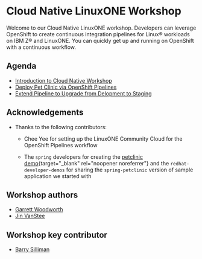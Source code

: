 # Cloud Native LinuxONE Workshop 

Welcome to our Cloud Native LinuxONE workshop. Developers can leverage OpenShift to create continuous integration pipelines for Linux® workloads on IBM Z® and LinuxONE. You can quickly get up and running on OpenShift with a continuous workflow.

## Agenda
* [Introduction to Cloud Native Workshop](introduction.md)
* [Deploy Pet Clinic via OpenShift Pipelines](build-and-deploy/overview.md)
* [Extend Pipeline to Upgrade from Delopment to Staging](application-promotion/overview.md)

## Acknowledgements
* Thanks to the following contributors:

    - Chee Yee for setting up the LinuxONE Community Cloud for the OpenShift Pipelines workflow

    - The `spring` developers for creating the [petclinic demo](https://projects.spring.io/spring-petclinic/){target="_blank" rel="noopener noreferrer"} and the `redhat-developer-demos` for sharing the `spring-petclinic` version of sample application we started with




## Workshop authors
* [Garrett Woodworth](mailto:garrett.lee.woodworth@ibm.com)
* [Jin VanStee](mailto:jinxiong@us.ibm.com)

## Workshop key contributor
* [Barry Silliman](mailto:silliman@us.ibm.com)
